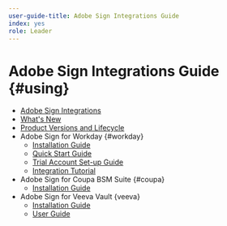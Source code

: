 ```yaml
---
user-guide-title: Adobe Sign Integrations Guide
index: yes
role: Leader
---
```


# Adobe Sign Integrations Guide {#using}

+ [Adobe Sign Integrations](home.md)
+ [What's New](whats-new.md)
+ [Product Versions and Lifecycle](versions.md)
+ Adobe Sign for Workday {#workday}
  + [Installation Guide](workday/install.md)
  + [Quick Start Guide](workday/quick-start.md)
  + [Trial Account Set-up Guide](workday/trial-install.md)
  + [Integration Tutorial](workday/tutorial-video.md)
+ Adobe Sign for Coupa BSM Suite {#coupa}
  + [Installation Guide](coupa/install.md)
+ Adobe Sign for Veeva Vault {veeva}
  + [Installation Guide](veeva/install.md)
  + [User Guide](veeva/user.md)
